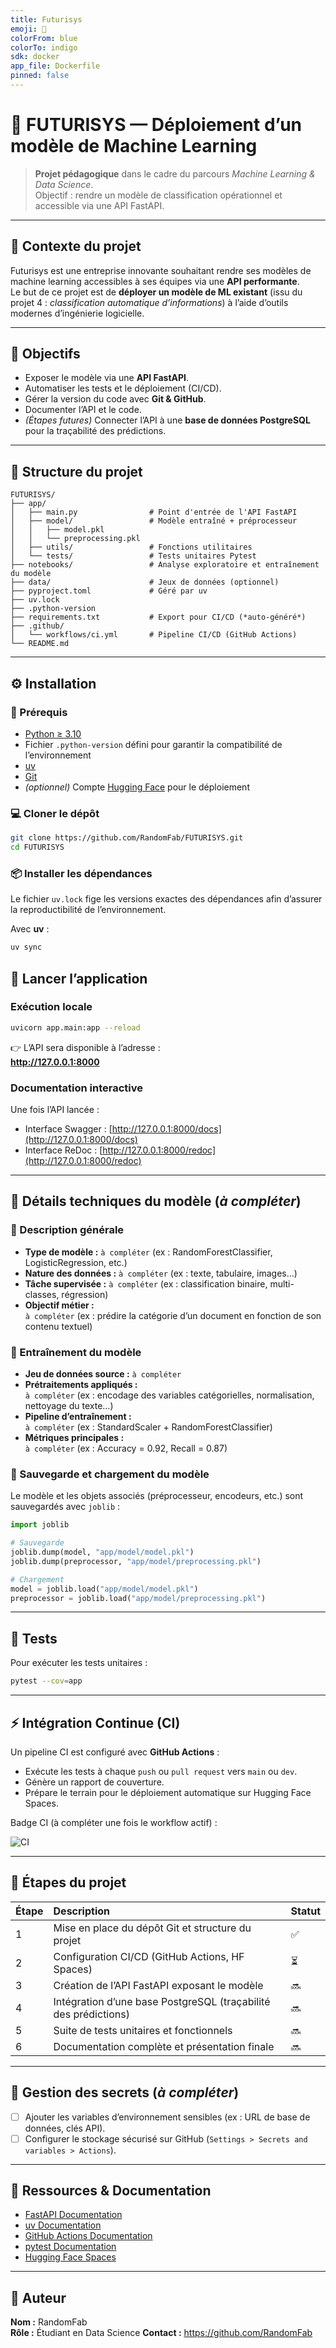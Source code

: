 ```yaml
---
title: Futurisys
emoji: 🚀
colorFrom: blue
colorTo: indigo
sdk: docker
app_file: Dockerfile
pinned: false
---
```


# 🚀 FUTURISYS — Déploiement d’un modèle de Machine Learning

> **Projet pédagogique** dans le cadre du parcours *Machine Learning & Data Science*.  
> Objectif : rendre un modèle de classification opérationnel et accessible via une API FastAPI.

---

## 🧠 Contexte du projet

Futurisys est une entreprise innovante souhaitant rendre ses modèles de machine learning accessibles à ses équipes via une **API performante**.  
Le but de ce projet est de **déployer un modèle de ML existant** (issu du projet 4 : *classification automatique d’informations*) à l’aide d’outils modernes d’ingénierie logicielle.

---

## 🎯 Objectifs

- Exposer le modèle via une **API FastAPI**.  
- Automatiser les tests et le déploiement (CI/CD).  
- Gérer la version du code avec **Git & GitHub**.  
- Documenter l’API et le code.  
- *(Étapes futures)* Connecter l’API à une **base de données PostgreSQL** pour la traçabilité des prédictions.

---

## 🧩 Structure du projet

```
FUTURISYS/
├── app/
│   ├── main.py                # Point d'entrée de l'API FastAPI
│   ├── model/                 # Modèle entraîné + préprocesseur
│   │   ├── model.pkl
│   │   └── preprocessing.pkl
│   ├── utils/                 # Fonctions utilitaires
│   └── tests/                 # Tests unitaires Pytest
├── notebooks/                 # Analyse exploratoire et entraînement du modèle
├── data/                      # Jeux de données (optionnel)
├── pyproject.toml             # Géré par uv
├── uv.lock
├── .python-version
├── requirements.txt           # Export pour CI/CD (*auto-généré*)
├── .github/
│   └── workflows/ci.yml       # Pipeline CI/CD (GitHub Actions)
└── README.md
```

---

## ⚙️ Installation

### 🔧 Prérequis

- [Python ≥ 3.10](https://www.python.org/downloads/) 
- Fichier `.python-version` défini pour garantir la compatibilité de l’environnement
- [uv](https://docs.astral.sh/uv/)  
- [Git](https://git-scm.com/)  
- *(optionnel)* Compte [Hugging Face](https://huggingface.co/) pour le déploiement

### 💻 Cloner le dépôt

```bash
git clone https://github.com/RandomFab/FUTURISYS.git
cd FUTURISYS
```

### 📦 Installer les dépendances

Le fichier `uv.lock` fige les versions exactes des dépendances afin d’assurer la reproductibilité de l’environnement.


Avec **uv** :

```bash
uv sync
```

## 🚀 Lancer l’application

### Exécution locale

```bash
uvicorn app.main:app --reload
```

👉 L’API sera disponible à l’adresse :  
**http://127.0.0.1:8000**

### Documentation interactive

Une fois l’API lancée :
- Interface Swagger : [http://127.0.0.1:8000/docs](http://127.0.0.1:8000/docs)
- Interface ReDoc : [http://127.0.0.1:8000/redoc](http://127.0.0.1:8000/redoc)

---

## 🧠 Détails techniques du modèle (*à compléter*)

### 🔹 Description générale

- **Type de modèle :** `à compléter` (ex : RandomForestClassifier, LogisticRegression, etc.)  
- **Nature des données :** `à compléter` (ex : texte, tabulaire, images…)  
- **Tâche supervisée :** `à compléter` (ex : classification binaire, multi-classes, régression)  
- **Objectif métier :**  
  `à compléter` (ex : prédire la catégorie d’un document en fonction de son contenu textuel)

### 🔹 Entraînement du modèle

- **Jeu de données source :** `à compléter`  
- **Prétraitements appliqués :**  
  `à compléter` (ex : encodage des variables catégorielles, normalisation, nettoyage du texte…)  
- **Pipeline d’entraînement :**  
  `à compléter` (ex : StandardScaler + RandomForestClassifier)  
- **Métriques principales :**  
  `à compléter` (ex : Accuracy = 0.92, Recall = 0.87)

### 🔹 Sauvegarde et chargement du modèle

Le modèle et les objets associés (préprocesseur, encodeurs, etc.) sont sauvegardés avec `joblib` :

```python
import joblib

# Sauvegarde
joblib.dump(model, "app/model/model.pkl")
joblib.dump(preprocessor, "app/model/preprocessing.pkl")

# Chargement
model = joblib.load("app/model/model.pkl")
preprocessor = joblib.load("app/model/preprocessing.pkl")
```

---

## 🧪 Tests

Pour exécuter les tests unitaires :

```bash
pytest --cov=app
```

---

## ⚡️ Intégration Continue (CI)

Un pipeline CI est configuré avec **GitHub Actions** :

- Exécute les tests à chaque `push` ou `pull request` vers `main` ou `dev`.  
- Génère un rapport de couverture.  
- Prépare le terrain pour le déploiement automatique sur Hugging Face Spaces.

Badge CI (à compléter une fois le workflow actif) :

![CI](https://github.com/RandomFab/FUTURISYS/actions/workflows/ci.yml/badge.svg)

---

## 🧱 Étapes du projet

| Étape | Description | Statut |
|:------|:-------------|:--------|
| 1 | Mise en place du dépôt Git et structure du projet | ✅ |
| 2 | Configuration CI/CD (GitHub Actions, HF Spaces) | ⏳ |
| 3 | Création de l’API FastAPI exposant le modèle | 🔜 |
| 4 | Intégration d’une base PostgreSQL (traçabilité des prédictions) | 🔜 |
| 5 | Suite de tests unitaires et fonctionnels | 🔜 |
| 6 | Documentation complète et présentation finale | 🔜 |

---

## 🔐 Gestion des secrets (*à compléter*)

- [ ] Ajouter les variables d’environnement sensibles (ex : URL de base de données, clés API).  
- [ ] Configurer le stockage sécurisé sur GitHub (`Settings > Secrets and variables > Actions`).

---

## 📘 Ressources & Documentation

- [FastAPI Documentation](https://fastapi.tiangolo.com/)  
- [uv Documentation](https://docs.astral.sh/uv/)  
- [GitHub Actions Documentation](https://docs.github.com/en/actions)  
- [pytest Documentation](https://docs.pytest.org/en/stable/)  
- [Hugging Face Spaces](https://huggingface.co/spaces)

---

## 👤 Auteur

**Nom :** RandomFab  
**Rôle :** Étudiant en Data Science 
**Contact :** https://github.com/RandomFab
